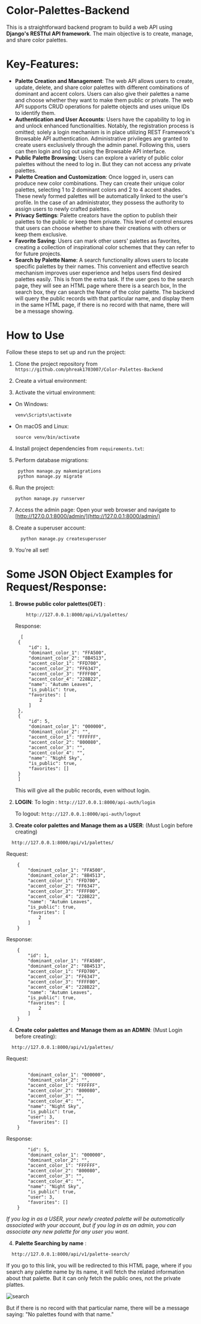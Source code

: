 # Color-Palettes-Backend
This is a straightforward backend program to build a web API using **Django's RESTful API framework**. The main objective is to create, manage, and share color palettes. 

# Key-Features:
- **Palette Creation and Management**: The web API allows users to create, update, delete, and share color palettes with different combinations of dominant and accent colors. Users can also give their palettes a name and choose whether they want to make them public or private. The web API supports CRUD operations for palette objects and uses unique IDs to identify them.
- **Authentication and User Accounts**: Users have the capability to log in and unlock enhanced functionalities. Notably, the registration process is omitted; solely a login mechanism is in place utilizing REST Framework's Browsable API authentication. Administrative privileges are granted to create users exclusively through the admin panel. Following this, users can then login and log out using the Browsable API interface.
- **Public Palette Browsing**: Users can explore a variety of public color palettes without the need to log in. But they can not access any private palettes.
- **Palette Creation and Customization**: Once logged in, users can produce new color combinations. They can create their unique color palettes, selecting 1 to 2 dominant  colors and 2 to 4 accent shades. These newly formed palettes will be automatically linked to the user's profile. In the case of an administrator, they possess the authority to assign users to newly crafted palettes.
- **Privacy Settings**: Palette creators have the option to publish their palettes to the public or keep them private. This level of control ensures that users can choose whether to share their creations with others or keep them exclusive.
- **Favorite Saving**: Users can mark other users' palettes as favorites, creating a collection of inspirational color schemes that they can refer to for future projects.
- **Search by Palette Name**: A search functionality allows users to locate specific palettes by their names. This convenient and effective search mechanism improves user experience and helps users find desired palettes easily. This is from the extra task. If the user goes to the search page, they will see an HTML page where there is a search box, In the search box, they can search the Name of the color palette. The backend will query the public records with that particular name, and display them in the same HTML page, if there is no record with that name, there will be a message showing.

# How to Use

Follow these steps to set up and run the project:

1. Clone the project repository from `https://github.com/phreak1703007/Color-Palettes-Backend`

2. Create a virtual environment:

3. Activate the virtual environment:
- On Windows:
  ```
  venv\Scripts\activate
  ```
- On macOS and Linux:
  ```
  source venv/bin/activate
  ```

4. Install project dependencies from `requirements.txt`:

5. Perform database migrations:
   ```
    python manage.py makemigrations
    python manage.py migrate
   ```
6. Run the project:
    ```
    python manage.py runserver
     ```
7. Access the admin page: Open your web browser and navigate to [http://127.0.0.1:8000/admin/](http://127.0.0.1:8000/admin/)

8. Create a superuser account:
   ```
     python manage.py createsuperuser
   ```
9. You're all set!

# Some JSON Object Examples for Request/Response:
1. **Browse public color palettes(GET)** : 
   ```
       http://127.0.0.1:8000/api/v1/palettes/
   ```
   Response:
   ```
     [
    {
        "id": 1,
        "dominant_color_1": "FFA500",
        "dominant_color_2": "8B4513",
        "accent_color_1": "FFD700",
        "accent_color_2": "FF6347",
        "accent_color_3": "FFFF00",
        "accent_color_4": "228B22",
        "name": "Autumn Leaves",
        "is_public": true,
        "favorites": [
            2
        ]
    },
    {
        "id": 5,
        "dominant_color_1": "000000",
        "dominant_color_2": "",
        "accent_color_1": "FFFFFF",
        "accent_color_2": "800080",
        "accent_color_3": "",
        "accent_color_4": "",
        "name": "Night Sky",
        "is_public": true,
        "favorites": []
    }
    ]
    ```
   This will give all the public records, even without login.
   
2. **LOGIN**: To login : `http://127.0.0.1:8000/api-auth/login`

   To logout: `http://127.0.0.1:8000/api-auth/logout`
3. **Create color palettes and Manage them as a USER**: (Must Login before creating)
```
  http://127.0.0.1:8000/api/v1/palettes/
```
Request: 
```
    {
        "dominant_color_1": "FFA500",
        "dominant_color_2": "8B4513",
        "accent_color_1": "FFD700",
        "accent_color_2": "FF6347",
        "accent_color_3": "FFFF00",
        "accent_color_4": "228B22",
        "name": "Autumn Leaves",
        "is_public": true,
        "favorites": [
            2
        ]
    }
```
Response:
```
    {
        "id": 1,
        "dominant_color_1": "FFA500",
        "dominant_color_2": "8B4513",
        "accent_color_1": "FFD700",
        "accent_color_2": "FF6347",
        "accent_color_3": "FFFF00",
        "accent_color_4": "228B22",
        "name": "Autumn Leaves",
        "is_public": true,
        "favorites": [
            2
        ]
    }
```
4. **Create color palettes and Manage them as an ADMIN**: (Must Login before creating):
```
  http://127.0.0.1:8000/api/v1/palettes/
```
Request: 
```
     
        "dominant_color_1": "000000",
        "dominant_color_2": "",
        "accent_color_1": "FFFFFF",
        "accent_color_2": "800080",
        "accent_color_3": "",
        "accent_color_4": "",
        "name": "Night Sky",
        "is_public": true,
        "user": 3,
        "favorites": []
    }
```
Response:
```
        "id": 5,
        "dominant_color_1": "000000",
        "dominant_color_2": "",
        "accent_color_1": "FFFFFF",
        "accent_color_2": "800080",
        "accent_color_3": "",
        "accent_color_4": "",
        "name": "Night Sky",
        "is_public": true,
        "user": 3,
        "favorites": []
    }
```
*If you log in as a USER, your newly created palette will be automatically associated with your account, but if you log in as an admin, you can associate any new palette for any user you want*. 

4. **Palette Searching by name** :
```
  http://127.0.0.1:8000/api/v1/palette-search/
```
If you go to this link, you will be redirected to this HTML page, where if you search any palette name by its name, it will fetch the related information about that palette. But it can only fetch the public ones, not the private plattes. 

![search](https://github.com/phreak1703007/Color-Palettes-Backend/assets/62479964/4b1fc8d4-c906-4547-97f1-bd016fc18d81)

But if there is no record with that particular name, there will be a message saying: "No palettes found with that name."



        
